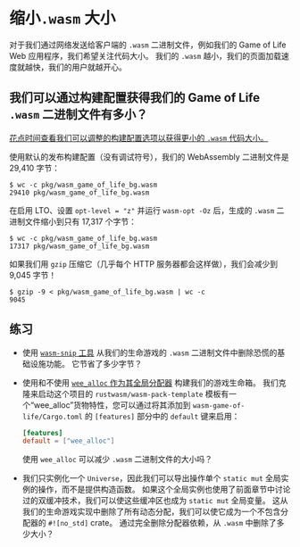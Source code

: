# 缩小`.wasm` 大小

对于我们通过网络发送给客户端的 `.wasm` 二进制文件，例如我们的 Game of Life Web 应用程序，我们希望关注代码大小。 我们的 `.wasm` 越小，我们的页面加载速度就越快，我们的用户就越开心。

## 我们可以通过构建配置获得我们的 Game of Life `.wasm` 二进制文件有多小？

[花点时间查看我们可以调整的构建配置选项以获得更小的 `.wasm` 代码大小。](../reference/code-size.html#针对代码大小优化构建)

使用默认的发布构建配置（没有调试符号），我们的 WebAssembly 二进制文件是 29,410 字节： 

```
$ wc -c pkg/wasm_game_of_life_bg.wasm
29410 pkg/wasm_game_of_life_bg.wasm
```

在启用 LTO、设置 `opt-level = "z"` 并运行 `wasm-opt -Oz` 后，生成的 `.wasm` 二进制文件缩小到只有 17,317 个字节： 

```
$ wc -c pkg/wasm_game_of_life_bg.wasm
17317 pkg/wasm_game_of_life_bg.wasm
```

如果我们用 `gzip` 压缩它（几乎每个 HTTP 服务器都会这样做），我们会减少到 9,045 字节！ 

```
$ gzip -9 < pkg/wasm_game_of_life_bg.wasm | wc -c
9045
```

## 练习

* 使用 [`wasm-snip` 工具](../reference/code-size.html#使用-wasm-snip-工具) 从我们的生命游戏的 `.wasm` 二进制文件中删除恐慌的基础设施功能。 它节省了多少字节？

* 使用和不使用 [`wee_alloc` 作为其全局分配器](https://github.com/rustwasm/wee_alloc) 构建我们的游戏生命箱。 我们克隆来启动这个项目的 `rustwasm/wasm-pack-template` 模板有一个“wee_alloc”货物特性，您可以通过将其添加到 `wasm-game-of-life/Cargo.toml` 的 `[features]` 部分中的 `default` 键来启用：

  ```toml
  [features]
  default = ["wee_alloc"]
  ```

  使用 `wee_alloc` 可以减少 `.wasm` 二进制文件的大小吗？ 

* 我们只实例化一个 `Universe`，因此我们可以导出操作单个 `static mut` 全局实例的操作，而不是提供构造函数。 如果这个全局实例也使用了前面章节中讨论过的双缓冲技术，我们可以使这些缓冲区也成为 `static mut` 全局变量。 这从我们的生命游戏实现中删除了所有动态分配，我们可以使它成为一个不包含分配器的 `#![no_std]` crate。 通过完全删除分配器依赖，从 `.wasm` 中删除了多少大小？ 
